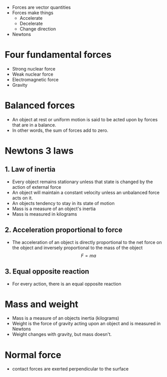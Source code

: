 - Forces are vector quantities
- Forces make things
	- Accelerate
	- Decelerate
	- Change direction
- Newtons

# Four fundamental forces
- Strong nuclear force
- Weak nuclear force
- Electromagnetic force
- Gravity
# Balanced forces
- An object at rest or uniform motion is said to be acted upon by forces that are in a balance.
- In other words, the sum of forces add to zero.
# Newtons 3 laws
## 1. Law of inertia
- Every object remains stationary unless that state is changed by the action of external force
- An object will maintain a constant velocity unless an unbalanced force acts on it.
- An objects tendency to stay in its state of motion
- Mass is a measure of an object's inertia
- Mass is measured in kilograms
## 2. Acceleration proportional to force
- The acceleration of an object is directly proportional to the net force on the object and inversely proportional to the mass of the object
$$
F=ma
$$
## 3. Equal opposite reaction
- For every action, there is an equal opposite reaction
# Mass and weight
- Mass is a measure of an objects inertia (kilograms)
- Weight is the force of gravity acting upon an object and is measured in Newtons
- Weight changes with gravity, but mass doesn't.
# Normal force
- contact forces are exerted perpendicular to the surface